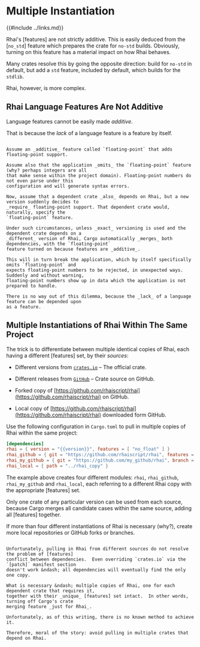Multiple Instantiation
======================

{{#include ../links.md}}

Rhai's [features] are not strictly additive.  This is easily deduced from the [`no_std`] feature
which prepares the crate for `no-std` builds.  Obviously, turning on this feature has a material
impact on how Rhai behaves.

Many crates resolve this by going the opposite direction: build for `no-std` in default, but add a
`std` feature, included by default, which builds for the `stdlib`.

Rhai, however, is more complex.


Rhai Language Features Are Not Additive
---------------------------------------

Language features cannot be easily made _additive_.

That is because the _lack_ of a language feature is a feature by itself.

```admonish question "A practical illustration"

Assume an _additive_ feature called `floating-point` that adds floating-point support.

Assume also that the application _omits_ the `floating-point` feature (why? perhaps integers are all
that make sense within the project domain). Floating-point numbers do not even parse under this
configuration and will generate syntax errors.

Now, assume that a dependent crate _also_ depends on Rhai, but a new version suddenly decides to
_require_ floating-point support. That dependent crate would, naturally, specify the
`floating-point` feature.

Under such circumstances, unless _exact_ versioning is used and the dependent crate depends on a
_different_ version of Rhai, Cargo automatically _merges_ both dependencies, with the `floating-point`
feature turned on because features are _additive_.

This will in turn break the application, which by itself specifically omits `floating-point` and
expects floating-point numbers to be rejected, in unexpected ways. Suddenly and without warning,
floating-point numbers show up in data which the application is not prepared to handle.

There is no way out of this dilemma, because the _lack_ of a language feature can be depended upon
as a feature.
```


Multiple Instantiations of Rhai Within The Same Project
-------------------------------------------------------

The trick is to differentiate between multiple identical copies of Rhai, each having
a different [features] set, by their _sources_:

* Different versions from [`crates.io`](https://crates.io/crates/rhai/) &ndash; The official crate.

* Different releases from [`GitHub`](https://github.com/rhaiscript/rhai) &ndash; Crate source on GitHub.

* Forked copy of [https://github.com/rhaiscript/rhai](https://github.com/rhaiscript/rhai) on GitHub.

* Local copy of [https://github.com/rhaiscript/rhai](https://github.com/rhaiscript/rhai) downloaded form GitHub.

Use the following configuration in `Cargo.toml` to pull in multiple copies of Rhai within the same project:

```toml
[dependencies]
rhai = { version = "{{version}}", features = [ "no_float" ] }
rhai_github = { git = "https://github.com/rhaiscript/rhai", features = [ "unchecked" ] }
rhai_my_github = { git = "https://github.com/my_github/rhai", branch = "variation1", features = [ "serde", "no_closure" ] }
rhai_local = { path = "../rhai_copy" }
```

The example above creates four different modules: `rhai`, `rhai_github`, `rhai_my_github` and
`rhai_local`, each referring to a different Rhai copy with the appropriate [features] set.

Only one crate of any particular version can be used from each source, because Cargo merges all
candidate cases within the same source, adding all [features] together.

If more than four different instantiations of Rhai is necessary (why?), create more local
repositories or GitHub forks or branches.


```admonish danger.small "No way To avoid dependency conflicts"

Unfortunately, pulling in Rhai from different sources do not resolve the problem of [features]
conflict between dependencies.  Even overriding `crates.io` via the `[patch]` manifest section
doesn't work &ndash; all dependencies will eventually find the only one copy.

What is necessary &ndash; multiple copies of Rhai, one for each dependent crate that requires it,
together with their _unique_ [features] set intact.  In other words, turning off Cargo's crate
merging feature _just for Rhai_.

Unfortunately, as of this writing, there is no known method to achieve it.

Therefore, moral of the story: avoid pulling in multiple crates that depend on Rhai.
```

